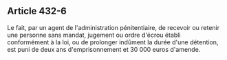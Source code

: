 Article 432-6
----
Le fait, par un agent de l'administration pénitentiaire, de recevoir ou retenir
une personne sans mandat, jugement ou ordre d'écrou établi conformément à la
loi, ou de prolonger indûment la durée d'une détention, est puni de deux ans
d'emprisonnement et 30 000 euros d'amende.
